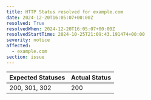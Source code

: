 ```yaml
---
title: HTTP Status resolved for example.com
date: 2024-12-20T16:05:07+00:00Z
resolved: True
resolvedWhen: 2024-12-20T16:05:07+00:00Z
resolvedStartTime: 2024-10-25T21:09:43.191474+00:00
severity: notice
affected:
  - example.com
section: issue
---
```


| Expected Statuses | Actual Status  |
|-------------------|----------------|
| 200, 301, 302 | 200 |
